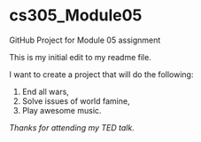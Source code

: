 # cs305_Module05
GitHub Project for Module 05 assignment

This is my initial edit to my readme file. 

I want to create a project that will do the following:
1.  End all wars,
2.  Solve issues of world famine,
3.  Play awesome music.

*Thanks for attending my TED talk.* 
